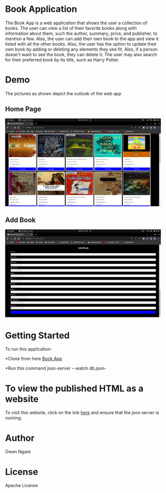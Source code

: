 # Book Application #
The Book App is a web application that shows the user a collection of books. The user can view a list of their favorite books along with information about them, such the author, summary, price, and publisher, to mention a few. Also, the user can add their own book to the app and view it listed with all the other books. Also, the user has the option to update their own book by adding or deleting any elements they see fit. Also, if a person doesn't want to see the book, they can delete it. The user may also search for their preferred book by its title, such as Harry Potter.

# Demo #
The pictures as shown depict the outlook of the web app
## Home Page ##
![Home Page](./media/HomePage.png)

## Add Book ##
![Add Book](./media/AddBook.png)

# Getting Started #
To run this application:

*Clone from here [Book App](https://github.com/Ngaremaina/bookapp)

*Run this command json-server --watch db.json-

# To view the published HTML as a website #
To visit this website, click on the link [here](https://github.com/Ngaremaina/bookapp) and ensure that the json server is running.


# Author #
Owen Ngare

# License #
Apache License

